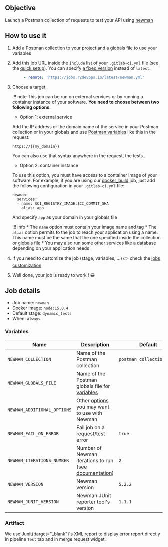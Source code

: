 ## Objective

Launch a Postman collection of requests to test your API using [newman](https://learning.postman.com/docs/running-collections/using-newman-cli/command-line-integration-with-newman/)

## How to use it

1. Add a Postman collection to your project and a globals file to use your
   variables
1. Add this job URL inside the `include` list of your `.gitlab-ci.yml` file (see the [quick setup](/use-the-hub/#quick-setup)). You can specify [a fixed version](#changelog) instead of `latest`.
   ```yaml
        - remote: 'https://jobs.r2devops.io/latest/newman.yml'
   ```
3. Choose a target

    !!! note
        This job can be run on external services or by running a container
        instance of your software. **You need to choose between two following
        options**.

    * Option 1: external service

    Add the IP address or the domain name of the service in your Postman collection
    or in your globals and use [Postman variables](https://learning.postman.com/docs/sending-requests/variables/)
    like this in the request:
    ```
    https://{{my_domain}}
    ```
    You can also use that syntax anywhere in the request, the tests...

    *  Option 2: container instance

    To use this option, you must have access to a container image of your
    software. For example, if you are using our
    [docker_build](https://r2devops.io/jobs/build/docker_build/) job, just
    add the following configuration in your `.gitlab-ci.yml` file:
    ```
    newman:
      services:
      - name: $CI_REGISTRY_IMAGE:$CI_COMMIT_SHA
        alias: app
    ```
    And specify `app` as your domain in your globals file

    !!! info
        * The `name` option must contain your image name and tag
        * The `alias` option permits to the job to reach your application using a name.
          This name must be the same that the one specified inside the collection or globals file
        * You may also run some other services like a database depending on your application needs

4. If you need to customize the job (stage, variables, ...) 👉 check the [jobs
   customization](/use-the-hub/#jobs-customization)
5. Well done, your job is ready to work ! 😀

## Job details

* Job name: `newman`
* Docker image:
[`node:15.0.4`](https://hub.docker.com/r/_/node)
* Default stage: `dynamic_tests`
* When: `always`

### Variables

| Name | Description | Default |
| ---- | ----------- | ------- |
| `NEWMAN_COLLECTION` <img width=100/> | Name of the Postman collection <img width=175/> | `postman_collection.json` <img width=100/> |
| `NEWMAN_GLOBALS_FILE` | Name of the Postman globals file for [variables](https://learning.postman.com/docs/sending-requests/variables/) | ` ` |
| `NEWMAN_ADDITIONAL_OPTIONS` | Other [options](https://learning.postman.com/docs/running-collections/using-newman-cli/command-line-integration-with-newman/) you may want to use with Newman | ` ` |
| `NEWMAN_FAIL_ON_ERROR` | Fail job on a request/test error | `true` |
| `NEWMAN_ITERATIONS_NUMBER` | Number of Newman iterations to run (see [documentation](https://learning.postman.com/docs/running-collections/using-newman-cli/command-line-integration-with-newman/#misc)) | `2` |
| `NEWMAN_VERSION` | Newman version | `5.2.2` |
| `NEWMAN_JUNIT_VERSION` | Newman JUnit reporter tool's version | `1.1.1` |

### Artifact

We use [Junit](https://junit.org/junit5/){:target="_blank"}'s XML report to
display error report directly in pipeline `Test` tab and in merge request
widget.
